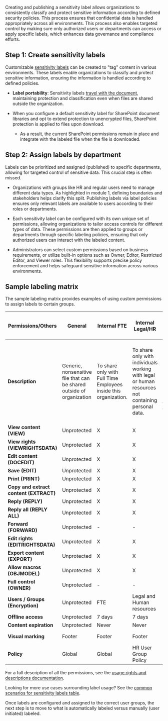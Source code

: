 Creating and publishing a sensitivity label allows organizations to consistently classify and protect sensitive information according to defined security policies. This process ensures that confidential data is handled appropriately across all environments. This process also enables targeted control by making sure only authorized users or departments can access or apply specific labels, which enhances data governance and compliance efforts.

## Step 1: Create sensitivity labels

Customizable [sensitivity labels](/purview/sensitivity-labels#what-sensitivity-labels-can-do) can be created to "tag" content in various environments. These labels enable organizations to classify and protect sensitive information, ensuring the information is handled according to defined policies.

- **Label portability**: Sensitivity labels [travel with the document](/purview/sensitivity-labels#what-a-sensitivity-label-is), maintaining protection and classification even when files are shared outside the organization.

- When you configure a default sensitivity label for SharePoint document libraries and opt to extend protection to unencrypted files, SharePoint protection is applied to files upon download.

  - As a result, the current SharePoint permissions remain in place and integrate with the labeled file when the file is downloaded.

## Step 2: Assign labels by department

Labels can be prioritized and assigned (published) to specific departments, allowing for targeted control of sensitive data. This crucial step is often missed.

- Organizations with groups like HR and regular users need to manage different data types. As highlighted in module 1, defining boundaries and stakeholders helps clarify this split. Publishing labels via label policies ensures only relevant labels are available to users according to their roles or departments.

- Each sensitivity label can be configured with its own unique set of permissions, allowing organizations to tailor access controls for different types of data. These permissions are then applied to groups or departments through specific labeling policies, ensuring that only authorized users can interact with the labeled content.

- Administrators can select custom permissions based on business requirements, or utilize built-in options such as Owner, Editor, Restricted Editor, and Viewer roles. This flexibility supports precise policy enforcement and helps safeguard sensitive information across various environments.

## Sample labeling matrix

The sample labeling matrix provides examples of using custom permissions to assign labels to certain groups.

| Permissions/Others | General | Internal FTE | Internal Legal/HR | Confidential FTE | Confidential - Legal/HR | Highly Confidential FTE | Highly Confidential (personal data) | Presales Model |
|-----|-----|-----|-----|-----|-----|-----|-----|-----|
| **Description** | Generic, nonsensitive file that can be shared outside of organization | To share only with Full Time Employees inside this organization.  | To share only with individuals working with legal or human resources not containing personal data. | To share confidential documents only with FTE. Users aren't allowed to change the label, forward the file, or use Save As. | To share confidential documents only with Legal and HR. Users aren't allowed to change the label, forward the file, or use Save As. | To share highly confidential information only with FTE. Only view and save permissions | To share highly confidential information only with approved user groups. Only view and save permissions | Rights permissions: read, edit, save, and allowed macros<br>Expiration: Never<br>Only online access |
| **View content (VIEW)** | Unprotected | X | X | X | X | X | X | X |
| **View rights (VIEWRIGHTSDATA)**  | Unprotected | X | X | X | X | - | - | - |
| **Edit content (DOCEDIT)**  | Unprotected | X | X | X | X | - | - | X |
| **Save (EDIT)** | Unprotected | X | X | X | X | X | X | X |
| **Print (PRINT)**  | Unprotected | X | X | X | X | - | - | - |
| **Copy and extract content (EXTRACT)**  | Unprotected | X | X | X | X | - | - | - |
| **Reply (REPLY)**  | Unprotected | X | X | X | X | - | - | - |
| **Reply all (REPLY ALL)**  | Unprotected | X | X | X | X | - | - | - |
| **Forward (FORWARD)**  | Unprotected | - | - | - | - | - | - | - |
| **Edit rights (EDITRIGHTSDATA)**  | Unprotected | X | X | - | - | - | - | - |
| **Export content (EXPORT)**  | Unprotected | X | X | - | - | - | - | - |
| **Allow macros (OBJMODEL)**  | Unprotected | X | X | X | X | X | X | X |
| **Full control (OWNER)**  | Unprotected | - | - | - | - | - | - | - |
| **Users / Groups (Encryption)** | Unprotected | FTE | Legal and Human resources | FTE | Legal and Human resources | FTE | Legal and Human resources | Marketing |
| **Offline access** | Unprotected | 7 days | 7 days | 7 days | 7 days | 7 days | 7 days | Never |
| **Content expiration** | Unprotected | Never | Never | Never | Never | Never | Never | Never |
| **Visual marking** | Footer | Footer | Footer | Footer | Footer | Footer, Watermark | Footer, Watermark | Footer |
| **Policy** | Global | Global | HR User Group Policy | Global | HR User Group Policy | Global | HR User Group Policy | Marketing Group Policy |

For a full description of all the permissions, see the [usage rights and descriptions documentation](/azure/information-protection/configure-usage-rights#usage-rights-and-descriptions).

Looking for more use cases surrounding label usage? See the [common scenarios for sensitivity labels table](/purview/get-started-with-sensitivity-labels#common-scenarios-for-sensitivity-labels).

Once labels are configured and assigned to the correct user groups, the next step is to move to what is automatically labeled versus manually (user initiated) labeled.
